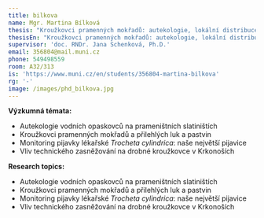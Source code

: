 ```yaml
---
title: bilkova
name: Mgr. Martina Bílková
thesis: "Kroužkovci pramenných mokřadů: autekologie, lokální distribuce a populační  genetika vybraných druhů"
thesisEn: "Kroužkovci pramenných mokřadů: autekologie, lokální distribuce a populační  genetika vybraných druhů"
supervisor: 'doc. RNDr. Jana Schenková, Ph.D.'
email: 356804@mail.muni.cz
phone: 549498559
room: A32/313
is: 'https://www.muni.cz/en/students/356804-martina-bilkova'
rg: '-'
image: /images/phd_bilkova.jpg
---
```

<div class="cz">

**Výzkumná témata:**

* Autekologie vodních opaskovců na prameništních slatiništích
* Kroužkovci pramenných mokřadů a přilehlých luk a pastvin
* Monitoring pijavky lékařské _Trocheta cylindrica_: naše největší pijavice
* Vliv technického zasněžování na drobné kroužkovce v Krkonoších
</div>

<div class="en">

**Research topics:**

* Autekologie vodních opaskovců na prameništních slatiništích
* Kroužkovci pramenných mokřadů a přilehlých luk a pastvin
* Monitoring pijavky lékařské _Trocheta cylindrica_: naše největší pijavice
* Vliv technického zasněžování na drobné kroužkovce v Krkonoších
</div>
